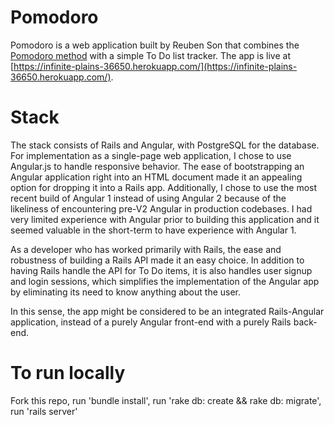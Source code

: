 # Pomodoro

Pomodoro is a web application built by Reuben Son that combines
the [Pomodoro method](http://lifehacker.com/productivity-101-a-primer-to-the-pomodoro-technique-1598992730)
with a simple To Do list tracker.
The app is live at [https://infinite-plains-36650.herokuapp.com/](https://infinite-plains-36650.herokuapp.com/).

# Stack
The stack consists of Rails and Angular, with PostgreSQL for the database. For implementation
as a single-page web application, I chose to use Angular.js to handle responsive behavior.
The ease of bootstrapping an Angular application right into an HTML document made it an appealing
option for dropping it into a Rails app. Additionally, I chose to use the most
recent build of Angular 1 instead of using Angular 2 because of the likeliness of encountering pre-V2
Angular in production codebases. I had very limited experience with Angular prior to building
this application and it seemed valuable in the short-term to have experience with Angular 1.

As a developer who has worked primarily with Rails, the ease and robustness of building a
Rails API made it an easy choice. In addition to having Rails handle the API for To Do items,
it is also handles user signup and login sessions, which simplifies the implementation
of the Angular app by eliminating its need to know anything about the user.

In this sense, the app might be considered to be an integrated Rails-Angular application, instead of
a purely Angular front-end with a purely Rails back-end.

# To run locally
Fork this repo, run 'bundle install', run 'rake db: create && rake db: migrate', run 'rails server'
